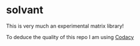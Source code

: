 # solvant

This is very much an experimental matrix library!

To deduce the quality of this repo I am using [Codacy](https://app.codacy.com/manual/llyr-who/solvant/dashboard)
